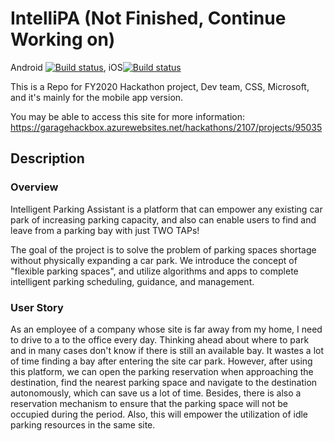 # IntelliPA (Not Finished, Continue Working on)
Android [![Build status](https://build.appcenter.ms/v0.1/apps/caaa7220-5ff2-45f9-a59b-dadcd86006c5/branches/master/badge)](https://appcenter.ms),
iOS[![Build status](https://build.appcenter.ms/v0.1/apps/51535e36-1eda-4f07-8eb5-bd6564a4f80b/branches/master/badge)](https://appcenter.ms)

This is a Repo for FY2020 Hackathon project, Dev team, CSS, Microsoft, and it's mainly for the mobile app version.

You may be able to access this site for more information:
https://garagehackbox.azurewebsites.net/hackathons/2107/projects/95035

## Description
### Overview
Intelligent Parking Assistant is a platform that can empower any existing car park of increasing parking capacity, and also can enable users to find and leave from a parking bay with just TWO TAPs!

The goal of the project is to solve the problem of parking spaces shortage without physically expanding a car park. We introduce the concept of "flexible parking spaces", and utilize algorithms and apps to complete intelligent parking scheduling, guidance, and management.

### User Story
As an employee of a company whose site is far away from my home, I need to drive to a to the office every day. Thinking ahead about where to park and in many cases don't know if there is still an available bay. It wastes a lot of time finding a bay after entering the site car park. However, after using this platform, we can open the parking reservation when approaching the destination, find the nearest parking space and navigate to the destination autonomously, which can save us a lot of time. Besides, there is also a reservation mechanism to ensure that the parking space will not be occupied during the period. Also, this will empower the utilization of idle parking resources in the same site.

